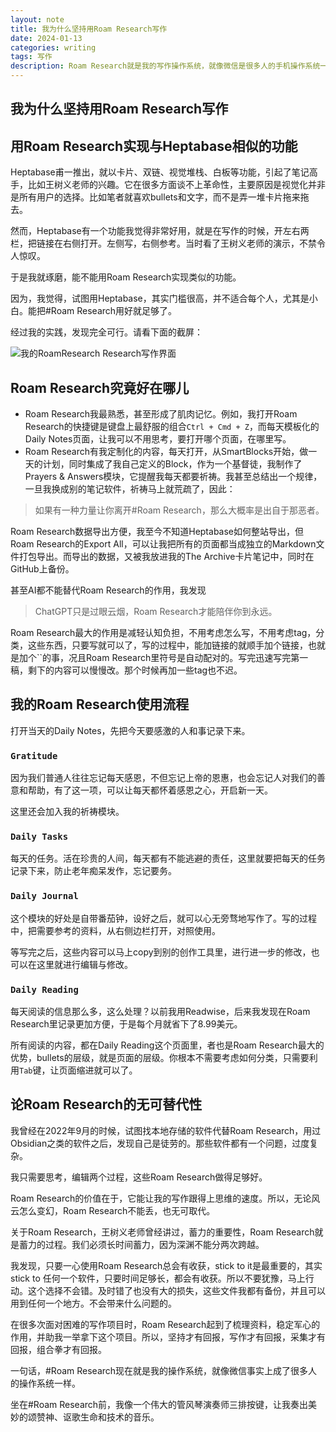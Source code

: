 ```yaml
---
layout: note
title: 我为什么坚持用Roam Research写作
date: 2024-01-13 
categories: writing
tags: 写作
description: Roam Research就是我的写作操作系统，就像微信是很多人的手机操作系统一样。
---
```

## 我为什么坚持用Roam Research写作

## 用Roam Research实现与Heptabase相似的功能

Heptabase甫一推出，就以卡片、双链、视觉堆栈、白板等功能，引起了笔记高手，比如王树义老师的兴趣。它在很多方面谈不上革命性，主要原因是视觉化并非是所有用户的选择。比如笔者就喜欢bullets和文字，而不是弄一堆卡片拖来拖去。

然而，Heptabase有一个功能我觉得非常好用，就是在写作的时候，开左右两栏，把链接在右侧打开。左侧写，右侧参考。当时看了王树义老师的演示，不禁令人惊叹。

于是我就琢磨，能不能用Roam Research实现类似的功能。

因为，我觉得，试图用Heptabase，其实门槛很高，并不适合每个人，尤其是小白。能把#Roam Research用好就足够了。

经过我的实践，发现完全可行。请看下面的截屏：

![我的RoamResearch Research写作界面](https://live.staticflickr.com/65535/53459396812_f3dfa656fc_k.jpg)

## Roam Research究竟好在哪儿

- Roam Research我最熟悉，甚至形成了肌肉记忆。例如，我打开Roam Research的快捷键是键盘上最舒服的组合`Ctrl + Cmd + Z`，而每天模板化的Daily Notes页面，让我可以不用思考，要打开哪个页面，在哪里写。
- Roam Research有我定制化的内容，每天打开，从SmartBlocks开始，做一天的计划，同时集成了我自己定义的Block，作为一个基督徒，我制作了Prayers & Answers模块，它提醒我每天都要祈祷。我甚至总结出一个规律，一旦我换成别的笔记软件，祈祷马上就荒疏了，因此：

> 如果有一种力量让你离开#Roam Research，那么大概率是出自于那恶者。

Roam Research数据导出方便，我至今不知道Heptabase如何整站导出，但Roam Research的Export All，可以让我把所有的页面都当成独立的Markdown文件打包导出。而导出的数据，又被我放进我的The Archive卡片笔记中，同时在GitHub上备份。

甚至AI都不能替代Roam Research的作用，我发现

> ChatGPT只是过眼云烟，Roam Research才能陪伴你到永远。

Roam Research最大的作用是减轻认知负担，不用考虑怎么写，不用考虑tag，分类，这些东西，只要写就可以了，写的过程中，能加链接的就顺手加个链接，也就是加个``的事，况且Roam Research里符号是自动配对的。写完迅速写完第一稿，剩下的内容可以慢慢改。那个时候再加一些tag也不迟。

## 我的Roam Research使用流程

打开当天的Daily Notes，先把今天要感激的人和事记录下来。

### `Gratitude`

因为我们普通人往往忘记每天感恩，不但忘记上帝的恩惠，也会忘记人对我们的善意和帮助，有了这一项，可以让每天都怀着感恩之心，开启新一天。

这里还会加入我的祈祷模块。

### `Daily Tasks`

每天的任务。活在珍贵的人间，每天都有不能逃避的责任，这里就要把每天的任务记录下来，防止老年痴呆发作，忘记要务。

### `Daily Journal `

这个模块的好处是自带番茄钟，设好之后，就可以心无旁骛地写作了。写的过程中，把需要参考的资料，从右侧边栏打开，对照使用。

等写完之后，这些内容可以马上copy到别的创作工具里，进行进一步的修改，也可以在这里就进行编辑与修改。

### `Daily Reading`

每天阅读的信息那么多，这么处理？以前我用Readwise，后来我发现在Roam Research里记录更加方便，于是每个月就省下了8.99美元。

所有阅读的内容，都在Daily Reading这个页面里，者也是Roam Research最大的优势，bullets的层级，就是页面的层级。你根本不需要考虑如何分类，只需要利用`Tab`键，让页面缩进就可以了。

## 论Roam Research的无可替代性

我曾经在2022年9月的时候，试图找本地存储的软件代替Roam Research，用过Obsidian之类的软件之后，发现自己是徒劳的。那些软件都有一个问题，过度复杂。

我只需要思考，编辑两个过程，这些Roam Research做得足够好。

Roam Research的价值在于，它能让我的写作跟得上思维的速度。所以，无论风云怎么变幻，Roam Research不能丢，也无可取代。

关于Roam Research，王树义老师曾经讲过，蓄力的重要性，Roam Research就是蓄力的过程。我们必须长时间蓄力，因为深渊不能分两次跨越。

我发现，只要一心使用Roam Research总会有收获，stick to it是最重要的，其实stick to 任何一个软件，只要时间足够长，都会有收获。所以不要犹豫，马上行动。这个选择不会错。及时错了也没有大的损失，这些文件我都有备份，并且可以用到任何一个地方。不会带来什么问题的。

在很多次面对困难的写作项目时，Roam Research起到了梳理资料，稳定军心的作用，并助我一举拿下这个项目。所以，坚持才有回报，写作才有回报，采集才有回报，组合拳才有回报。

一句话，#Roam Research现在就是我的操作系统，就像微信事实上成了很多人的操作系统一样。

坐在#Roam Research前，我像一个伟大的管风琴演奏师三排按键，让我奏出美妙的颂赞神、讴歌生命和技术的音乐。